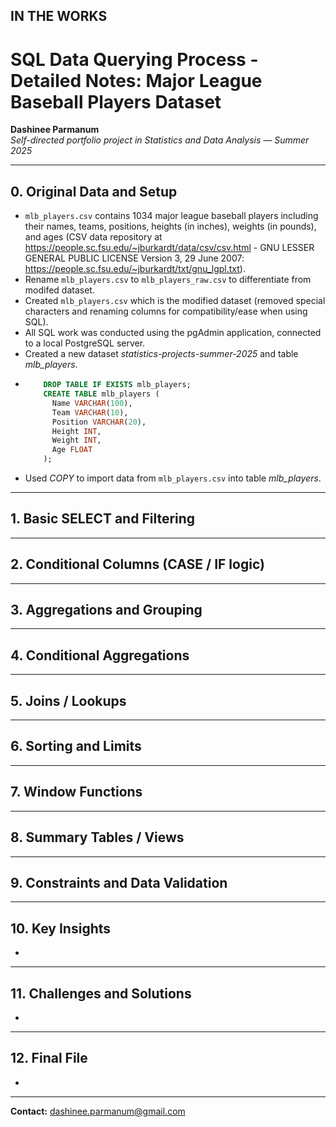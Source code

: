 ## IN THE WORKS

# SQL Data Querying Process - Detailed Notes: Major League Baseball Players Dataset

**Dashinee Parmanum**  
*Self-directed portfolio project in Statistics and Data Analysis — Summer 2025*

---
## 0. Original Data and Setup
- `mlb_players.csv` contains 1034 major league baseball players including their names, teams, positions, heights (in inches), weights (in pounds), and ages (CSV data repository at https://people.sc.fsu.edu/~jburkardt/data/csv/csv.html - GNU LESSER GENERAL PUBLIC LICENSE Version 3, 29 June 2007: https://people.sc.fsu.edu/~jburkardt/txt/gnu_lgpl.txt).
- Rename `mlb_players.csv` to `mlb_players_raw.csv` to differentiate from modifed dataset.
- Created `mlb_players.csv` which is the modified dataset (removed special characters and renaming columns for compatibility/ease when using SQL).
- All SQL work was conducted using the pgAdmin application, connected to a local PostgreSQL server.
- Created a new dataset *statistics-projects-summer-2025* and table *mlb_players*.
- ```sql
      DROP TABLE IF EXISTS mlb_players;
      CREATE TABLE mlb_players (
        Name VARCHAR(100),
        Team VARCHAR(10),
        Position VARCHAR(20),
        Height INT,
        Weight INT,
        Age FLOAT
      );
- Used *COPY* to import data from `mlb_players.csv` into table *mlb_players*.

---
## 1. Basic SELECT and Filtering

---
## 2. Conditional Columns (CASE / IF logic)

---
## 3. Aggregations and Grouping

---
## 4. Conditional Aggregations

---
## 5. Joins / Lookups

---
## 6. Sorting and Limits

---
## 7. Window Functions

---
## 8. Summary Tables / Views

---
## 9. Constraints and Data Validation

---
## 10. Key Insights
-

---
## 11. Challenges and Solutions
-

---
## 12. Final File
-
---
**Contact:** dashinee.parmanum@gmail.com
